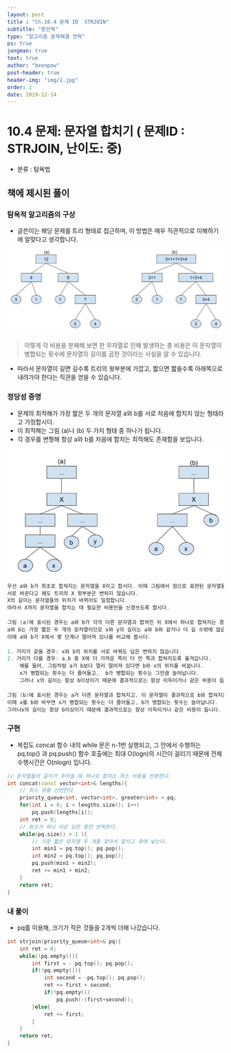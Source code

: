 ```yaml
---
layout: post
title : "Ch.10.4 문제 ID  STRJOIN"
subtitle: "종만북"
type: "알고리즘 문제해결 전략"
ps: true
jongman: true
text: true
author: "beenpow"
post-header: true
header-img: "img/1.jpg"
order: 1
date: 2019-12-14
---
```


# 10.4 문제: 문자열 합치기 ( 문제ID : STRJOIN, 난이도: 중)
[algo]: <https://algospot.com/judge/problem/read/STRJOIN>
- 분류 : 탐욕법

## 책에 제시된 풀이

### 탐욕적 알고리즘의 구상
- 글쓴이는 해당 문제를 트리 형태로 접근하며, 이 방법은 매우 직관적으로 이해하기에 알맞다고
  생각합니다.

![img1](/img/2019-12-14-Jongman-ch10-4-1.png)

> 이렇게 각 비용을 분해해 보면 한 무자열로 인해 발생하는 총 비용은 이 문자열이 병합되는 횟수에
> 문자열의 길이를 곱한 것이라는 사실을 알 수 있습니다.
- 따라서 문자열이 길면 길수록 트리의 윗부분에 가깝고, 짧으면 짧을수록 아래쪽으로 내려가야 한다는
  직관을 얻을 수 있습니다.

### 정당성 증명 

- 문제의 최적해가 가장 짧은 두 개의 문자열 a와 b를 서로 처음에 합치지 않는 형태라고 가정합시다.
- 이 최적해는 그림 (a)나 (b) 두 가지 형태 중 하나가 됩니다.
- 각 경우를 변형해 항상 a와 b를 처음에 합치는 최적해도 존재함을 보입니다.

![img2](/img/2019-12-14-Jongman-ch10-4-2.png)

```cpp
우선 a와 b가 최초로 합쳐지는 문자열을 X라고 합시다. 이때 그림에서 원으로 표현된 문자열들의 위치를
서로 바꾼다고 해도 트리의 X 윗부분은 변하지 않습니다.
X의 길이는 문자열들의 위치가 바뀌어도 일정합니다.
따라서 X까지 문자열을 합치는 데 필요한 비용만을 신경쓰도록 합시다.

그림 (a)에 표시된 경우는 a와 b가 각각 다른 문자열과 합쳐진 뒤 X에서 하나로 합쳐지는 경우입니다.
a와 b는 가장 짧은 두 개의 문자열이므로 x와 y의 길이는 a와 b와 같거나 더 길 수밖에 없습니다.
이때 a와 b가 X에서 몇 단계나 떨어져 있나를 비교해 봅시다.

1. 거리가 같을 경우: x와 b의 위치를 서로 바꿔도 답은 변하지 않습니다.
2. 거리가 다를 경우: a,b 중 X에 더 가까운 쪽이 더 먼 쪽과 합쳐지도록 옮겨갑니다.
    예를 들어, 그림처럼 a가 b보다 멀리 떨어져 있다면 b와 x의 위치를 바꿉니다.
    x가 병합되는 횟수는 더 줄어들고,  b가 병합되는 횟수는 그만큼 늘어납니다.
    그러나 x의 길이는 항상 b이상이기 때문에 결과적으로는 항상 이득이거나 같은 비용이 듭니다.

그림 (b)에 표시된 경우는 a가 다른 문자열과 합쳐지고, 이 문자열이 결과적으로 b와 합쳐지는 경우입니다.
이때 x를 b와 바꾸면 x가 병합되는 횟수는 더 줄어들고, b가 병합되는 횟수는 늘어납니다.
그러나x의 길이는 항상 b이상이기 때문에 결과적으로는 항상 이득이거나 같은 비용이 듭니다.

```

### 구현

- 복잡도
    concat 함수 내의 while 문은 n-1번 실행되고, 그 안에서 수행하는 pq.top() 과 pq.push() 함수
    호출에는 최대 O(logn)의 시간이 걸리기 때문에 전체 수행시간은 O(nlogn) 입니다.

```cpp
// 문자열들의 길이가 주어질 때 하나로 합치는 최소 비용을 반환한다.
int concat(const vector<int>& lengths){
    // 최소 큐를 선언한다.
    priority_queue<int, vector<int>, greater<int> > pq;
    for(int i = 0; i < lengths.size(); i++)
        pq.push(lengths[i]);
    int ret = 0;
    // 원소가 하나 이상 남은 동안 반복한다.
    while(pq.size() > 1 ){
        // 가장 짧은 문자열 두 개를 찾아서 합치고 큐에 넣는다.
        int min1 = pq.top(); pq.pop();
        int min2 = pq.top(); pq.pop();
        pq.push(min1 + min2);
        ret += min1 + min2;
    }
    return ret;
}
```

### 내 풀이
- pq를 이용해, 크기가 작은 것들을 2개씩 더해 나갔습니다.

```cpp
int strjoin(priority_queue<int>& pq){
    int ret = 0;
    while(!pq.empty()){
        int first = - pq.top(); pq.pop();
        if(!pq.empty()){
            int second = -pq.top(); pq.pop();
            ret += first + second;
            if(!pq.empty())
                pq.push(-(first+second));
        }else{
            ret += first;
        }
    }
    return ret;
}
```
